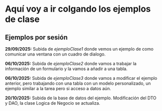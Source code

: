 # Aquí voy a ir colgando los ejemplos de clase

## Ejemplos por sesión
**29/09/2025:** Subida de *ejemploClase1* donde vemos un ejemplo de como comunicar una ventana con un cuadro de dialogo. 

**06/10/2025:** Subida de *ejemploClase2* donde vamos a trabajar la información de un formulario y la vamos a añadir a una tabla.

**06/10/2025:** Subida de *ejemploClase3* donde vamos a modificar el ejemplo anterior, pero trabajando con una tabla con un modelo personalizado, un ejemplo similar a la tarea pero si acceso a datos aún.

**20/10/2025:** Subida de la base de datos del ejemplo. Modificación del DTO y DAO, la clase Logica de Negocio se actualiza.
